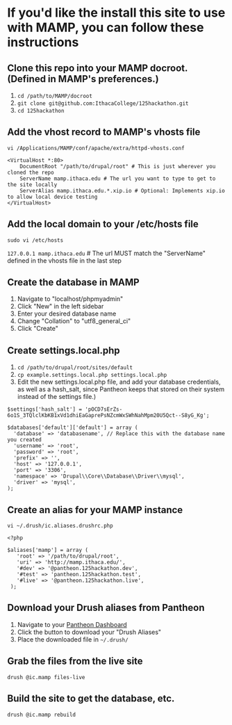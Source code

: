 # If you'd like the install this site to use with MAMP, you can follow these instructions

## Clone this repo into your MAMP docroot. (Defined in MAMP's preferences.)

1. `cd /path/to/MAMP/docroot`
2. `git clone git@github.com:IthacaCollege/125hackathon.git`
3. `cd 125hackathon`

## Add the vhost record to MAMP's vhosts file

`vi /Applications/MAMP/conf/apache/extra/httpd-vhosts.conf`

```
<VirtualHost *:80>
    DocumentRoot "/path/to/drupal/root" # This is just wherever you cloned the repo
    ServerName mamp.ithaca.edu # The url you want to type to get to the site locally
    ServerAlias mamp.ithaca.edu.*.xip.io # Optional: Implements xip.io to allow local device testing
</VirtualHost>
```

## Add the local domain to your /etc/hosts file

`sudo vi /etc/hosts`

`127.0.0.1 mamp.ithaca.edu` # The url MUST match the "ServerName" defined in the vhosts file in the last step

## Create the database in MAMP

1. Navigate to "localhost/phpmyadmin"
2. Click "New" in the left sidebar
3. Enter your desired database name
4. Change "Collation" to "utf8_general_ci"
5. Click "Create"

## Create settings.local.php

1. `cd /path/to/drupal/root/sites/default`
2. `cp example.settings.local.php settings.local.php`
3. Edit the new settings.local.php file, and add your database credentials, as well as a hash_salt, since Pantheon keeps that stored on their system instead of the settings file.)

```
$settings['hash_salt'] = 'pOCD7sErZs-6o1S_3TQlclKbKB1xVd1dhiEaGaprePsNZcmWxSWhNahMpm20U5Qct--S8yG_Kg';

$databases['default']['default'] = array (
  'database' => 'databasename', // Replace this with the database name you created
  'username' => 'root',
  'password' => 'root',
  'prefix' => '',
  'host' => '127.0.0.1',
  'port' => '3306',
  'namespace' => 'Drupal\\Core\\Database\\Driver\\mysql',
  'driver' => 'mysql',
);
```

## Create an alias for your MAMP instance

`vi ~/.drush/ic.aliases.drushrc.php`

```
<?php

$aliases['mamp'] = array (
   'root' => '/path/to/drupal/root',
   'uri' => 'http://mamp.ithaca.edu/',
   '#dev' => '@pantheon.125hackathon.dev',
   '#test' => 'pantheon.125hackathon.test',
   '#live' => '@pantheon.125hackathon.live',
 );
 ```
## Download your Drush aliases from Pantheon

1. Navigate to your [Pantheon Dashboard](https://dashboard.pantheon.io)
2. Click the button to download your "Drush Aliases"
3. Place the downloaded file in `~/.drush/`

## Grab the files from the live site

`drush @ic.mamp files-live`

## Build the site to get the database, etc.

`drush @ic.mamp rebuild`
